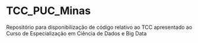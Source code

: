 # TCC_PUC_Minas
Repositório para disponibilização de código relativo ao TCC apresentado ao Curso de Especialização em Ciência de Dados e Big Data
